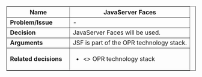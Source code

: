 <table cellpadding='5' border='1' cellspacing='0' width='650'>
<blockquote><thead>
<blockquote><tr>
<blockquote><th width='150'> Name </th>
<th>JavaServer Faces</th>
</blockquote></tr>
</blockquote></thead>
<tbody>
<blockquote><tr>
<blockquote><td> <b>Problem/Issue</b> </td>
<td>-</td>
</blockquote></tr>
<tr>
<blockquote><td> <b>Decision</b> </td>
<td>JavaServer Faces will be used.</td>
</blockquote></tr>
<tr>
<blockquote><td> <b>Arguments</b> </td>
<td>JSF is part of the OPR technology stack.</td>
</blockquote></tr>
<tr>
<blockquote><td> <b>Related decisions</b> </td>
<td>
<ul>
<li><<caused by>> OPR technology stack</li>
</ul>
</td>
</blockquote></tr>
</blockquote></tbody>
</table>